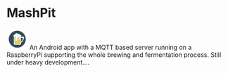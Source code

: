 # MashPit
![Logo](/app/src/main/res/drawable/ic_launcher.png?raw=true "MashPit")
An Android app with a MQTT based server running on a RaspberryPi supporting the whole brewing and fermentation process.
Still under heavy development....
